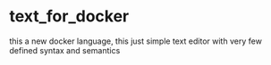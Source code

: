 # text_for_docker
this a new docker language, this just simple text editor with very few defined syntax and semantics
